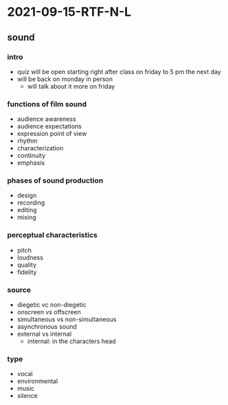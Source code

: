 # 2021-09-15-RTF-N-L
## sound
### intro
- quiz will be open starting right after class on friday to 5 pm the next day
- will be back on monday in person
  - will talk about it more on friday


### functions of film sound
- audience awareness
- audience expectations
- expression point of view
- rhythm
- characterization
- continuity
- emphasis

### phases of sound production
- design
- recording
- editing
- mixing

### perceptual characteristics
- pitch
- loudness
- quality
- fidelity

### source
- diegetic vc non-diegetic
- onscreen vs offscreen
- simultaneous vs non-simultaneous
- asynchronous sound
- external vs internal
  - internal: in the characters head

### type
- vocal
- environmental
- music
- silence
